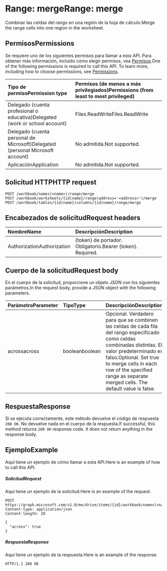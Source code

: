 # <a name="range-merge"></a><span data-ttu-id="f8847-101">Range: merge</span><span class="sxs-lookup"><span data-stu-id="f8847-101">Range: merge</span></span>

<span data-ttu-id="f8847-102">Combinar las celdas del rango en una región de la hoja de cálculo.</span><span class="sxs-lookup"><span data-stu-id="f8847-102">Merge the range cells into one region in the worksheet.</span></span>
## <a name="permissions"></a><span data-ttu-id="f8847-103">Permisos</span><span class="sxs-lookup"><span data-stu-id="f8847-103">Permissions</span></span>
<span data-ttu-id="f8847-p101">Se requiere uno de los siguientes permisos para llamar a esta API. Para obtener más información, incluido cómo elegir permisos, vea [Permisos](../../../concepts/permissions_reference.md).</span><span class="sxs-lookup"><span data-stu-id="f8847-p101">One of the following permissions is required to call this API. To learn more, including how to choose permissions, see [Permissions](../../../concepts/permissions_reference.md).</span></span>

|<span data-ttu-id="f8847-106">Tipo de permiso</span><span class="sxs-lookup"><span data-stu-id="f8847-106">Permission type</span></span>      | <span data-ttu-id="f8847-107">Permisos (de menos a más privilegiados)</span><span class="sxs-lookup"><span data-stu-id="f8847-107">Permissions (from least to most privileged)</span></span>              |
|:--------------------|:---------------------------------------------------------|
|<span data-ttu-id="f8847-108">Delegado (cuenta profesional o educativa)</span><span class="sxs-lookup"><span data-stu-id="f8847-108">Delegated (work or school account)</span></span> | <span data-ttu-id="f8847-109">Files.ReadWrite</span><span class="sxs-lookup"><span data-stu-id="f8847-109">Files.ReadWrite</span></span>    |
|<span data-ttu-id="f8847-110">Delegado (cuenta personal de Microsoft)</span><span class="sxs-lookup"><span data-stu-id="f8847-110">Delegated (personal Microsoft account)</span></span> | <span data-ttu-id="f8847-111">No admitida.</span><span class="sxs-lookup"><span data-stu-id="f8847-111">Not supported.</span></span>    |
|<span data-ttu-id="f8847-112">Aplicación</span><span class="sxs-lookup"><span data-stu-id="f8847-112">Application</span></span> | <span data-ttu-id="f8847-113">No admitida.</span><span class="sxs-lookup"><span data-stu-id="f8847-113">Not supported.</span></span> |

## <a name="http-request"></a><span data-ttu-id="f8847-114">Solicitud HTTP</span><span class="sxs-lookup"><span data-stu-id="f8847-114">HTTP request</span></span>
<!-- { "blockType": "ignored" } -->
```http
POST /workbook/names(<name>)/range/merge
POST /workbook/worksheets/{id|name}/range(address='<address>')/merge
POST /workbook/tables/{id|name}/columns/{id|name}/range/merge

```
## <a name="request-headers"></a><span data-ttu-id="f8847-115">Encabezados de solicitud</span><span class="sxs-lookup"><span data-stu-id="f8847-115">Request headers</span></span>
| <span data-ttu-id="f8847-116">Nombre</span><span class="sxs-lookup"><span data-stu-id="f8847-116">Name</span></span>       | <span data-ttu-id="f8847-117">Descripción</span><span class="sxs-lookup"><span data-stu-id="f8847-117">Description</span></span>|
|:---------------|:----------|
| <span data-ttu-id="f8847-118">Authorization</span><span class="sxs-lookup"><span data-stu-id="f8847-118">Authorization</span></span>  | <span data-ttu-id="f8847-p102">{token} de portador. Obligatorio.</span><span class="sxs-lookup"><span data-stu-id="f8847-p102">Bearer {token}. Required.</span></span> |

## <a name="request-body"></a><span data-ttu-id="f8847-121">Cuerpo de la solicitud</span><span class="sxs-lookup"><span data-stu-id="f8847-121">Request body</span></span>
<span data-ttu-id="f8847-122">En el cuerpo de la solicitud, proporcione un objeto JSON con los siguientes parámetros.</span><span class="sxs-lookup"><span data-stu-id="f8847-122">In the request body, provide a JSON object with the following parameters.</span></span>

| <span data-ttu-id="f8847-123">Parámetro</span><span class="sxs-lookup"><span data-stu-id="f8847-123">Parameter</span></span>    | <span data-ttu-id="f8847-124">Tipo</span><span class="sxs-lookup"><span data-stu-id="f8847-124">Type</span></span>   |<span data-ttu-id="f8847-125">Descripción</span><span class="sxs-lookup"><span data-stu-id="f8847-125">Description</span></span>|
|:---------------|:--------|:----------|
|<span data-ttu-id="f8847-126">across</span><span class="sxs-lookup"><span data-stu-id="f8847-126">across</span></span>|<span data-ttu-id="f8847-127">boolean</span><span class="sxs-lookup"><span data-stu-id="f8847-127">boolean</span></span>|<span data-ttu-id="f8847-p103">Opcional. Verdadero para que se combinen las celdas de cada fila del rango especificado como celdas combinadas distintas. El valor predeterminado es falso.</span><span class="sxs-lookup"><span data-stu-id="f8847-p103">Optional. Set true to merge cells in each row of the specified range as separate merged cells. The default value is false.</span></span>|

## <a name="response"></a><span data-ttu-id="f8847-131">Respuesta</span><span class="sxs-lookup"><span data-stu-id="f8847-131">Response</span></span>

<span data-ttu-id="f8847-p104">Si se ejecuta correctamente, este método devuelve el código de respuesta `200 OK`. No devuelve nada en el cuerpo de la respuesta.</span><span class="sxs-lookup"><span data-stu-id="f8847-p104">If successful, this method returns `200 OK` response code. It does not return anything in the response body.</span></span>

## <a name="example"></a><span data-ttu-id="f8847-134">Ejemplo</span><span class="sxs-lookup"><span data-stu-id="f8847-134">Example</span></span>
<span data-ttu-id="f8847-135">Aquí tiene un ejemplo de cómo llamar a esta API.</span><span class="sxs-lookup"><span data-stu-id="f8847-135">Here is an example of how to call this API.</span></span>
##### <a name="request"></a><span data-ttu-id="f8847-136">Solicitud</span><span class="sxs-lookup"><span data-stu-id="f8847-136">Request</span></span>
<span data-ttu-id="f8847-137">Aquí tiene un ejemplo de la solicitud.</span><span class="sxs-lookup"><span data-stu-id="f8847-137">Here is an example of the request.</span></span>
<!-- {
  "blockType": "request",
  "name": "range_merge"
}-->
```http
POST https://graph.microsoft.com/v1.0/me/drive/items/{id}/workbook/names(<name>)/range/merge
Content-type: application/json
Content-length: 20

{
  "across": true
}
```

##### <a name="response"></a><span data-ttu-id="f8847-138">Respuesta</span><span class="sxs-lookup"><span data-stu-id="f8847-138">Response</span></span>
<span data-ttu-id="f8847-139">Aquí tiene un ejemplo de la respuesta.</span><span class="sxs-lookup"><span data-stu-id="f8847-139">Here is an example of the response.</span></span> 
<!-- {
  "blockType": "response",
  "truncated": true,
  "@odata.type": "microsoft.graph.none"
} -->
```http
HTTP/1.1 200 OK
```

<!-- uuid: 8fcb5dbc-d5aa-4681-8e31-b001d5168d79
2015-10-25 14:57:30 UTC -->
<!-- {
  "type": "#page.annotation",
  "description": "Range: merge",
  "keywords": "",
  "section": "documentation",
  "tocPath": ""
}-->